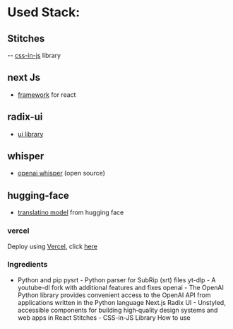 # Used Stack:
## Stitches 
-- [css-in-js](https://stitches.dev/) library
## next Js
- [framework](https://nextjs.org/) for react
## radix-ui
- [ui library](https://www.radix-ui.com/)
## whisper
- [openai whisper](https://github.com/openai/whisper) (open source)
## hugging-face
- [translatino model](https://huggingface.co/) from hugging face
### vercel
Deploy using [Vercel](https://vercel.com?utm_source=github&utm_medium=readme&utm_campaign=next-example), click [here](https://yt-amber-ten.vercel.app/)
### Ingredients
  - Python and pip
    pysrt - Python parser for SubRip (srt) files
    yt-dlp - A youtube-dl fork with additional features and fixes
    openai - The OpenAI Python library provides convenient access to the OpenAI API from applications written in the Python language
    Next.js
    Radix UI - Unstyled, accessible components for building high‑quality design systems and web apps in React
    Stitches - CSS-in-JS Library
    How to use
